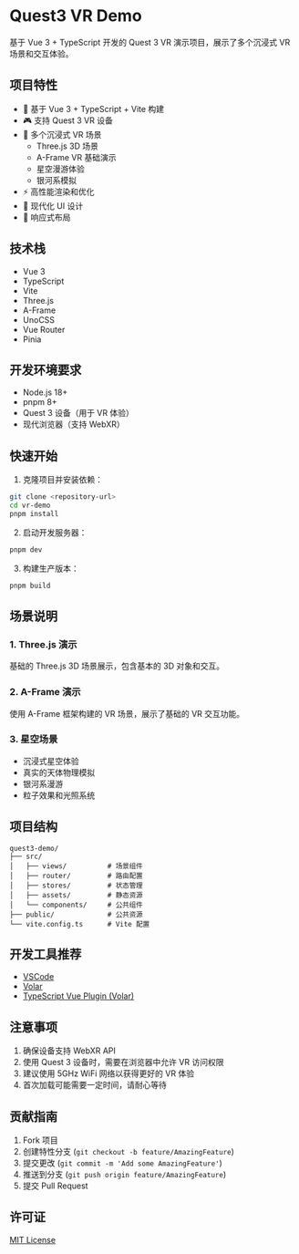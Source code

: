 # Quest3 VR Demo

基于 Vue 3 + TypeScript 开发的 Quest 3 VR 演示项目，展示了多个沉浸式 VR 场景和交互体验。

## 项目特性

- 🚀 基于 Vue 3 + TypeScript + Vite 构建
- 🎮 支持 Quest 3 VR 设备
- 🌌 多个沉浸式 VR 场景
  - Three.js 3D 场景
  - A-Frame VR 基础演示
  - 星空漫游体验
  - 银河系模拟
- ⚡ 高性能渲染和优化
- 🎨 现代化 UI 设计
- 📱 响应式布局

## 技术栈

- Vue 3
- TypeScript
- Vite
- Three.js
- A-Frame
- UnoCSS
- Vue Router
- Pinia

## 开发环境要求

- Node.js 18+
- pnpm 8+
- Quest 3 设备（用于 VR 体验）
- 现代浏览器（支持 WebXR）

## 快速开始

1. 克隆项目并安装依赖：

```bash
git clone <repository-url>
cd vr-demo
pnpm install
```

2. 启动开发服务器：

```bash
pnpm dev
```

3. 构建生产版本：

```bash
pnpm build
```

## 场景说明

### 1. Three.js 演示

基础的 Three.js 3D 场景展示，包含基本的 3D 对象和交互。

### 2. A-Frame 演示

使用 A-Frame 框架构建的 VR 场景，展示了基础的 VR 交互功能。

### 3. 星空场景

- 沉浸式星空体验
- 真实的天体物理模拟
- 银河系漫游
- 粒子效果和光照系统

## 项目结构

```
quest3-demo/
├── src/
│   ├── views/          # 场景组件
│   ├── router/         # 路由配置
│   ├── stores/         # 状态管理
│   ├── assets/         # 静态资源
│   └── components/     # 公共组件
├── public/             # 公共资源
└── vite.config.ts      # Vite 配置
```

## 开发工具推荐

- [VSCode](https://code.visualstudio.com/)
- [Volar](https://marketplace.visualstudio.com/items?itemName=Vue.volar)
- [TypeScript Vue Plugin (Volar)](https://marketplace.visualstudio.com/items?itemName=Vue.vscode-typescript-vue-plugin)

## 注意事项

1. 确保设备支持 WebXR API
2. 使用 Quest 3 设备时，需要在浏览器中允许 VR 访问权限
3. 建议使用 5GHz WiFi 网络以获得更好的 VR 体验
4. 首次加载可能需要一定时间，请耐心等待

## 贡献指南

1. Fork 项目
2. 创建特性分支 (`git checkout -b feature/AmazingFeature`)
3. 提交更改 (`git commit -m 'Add some AmazingFeature'`)
4. 推送到分支 (`git push origin feature/AmazingFeature`)
5. 提交 Pull Request

## 许可证

[MIT License](LICENSE)
